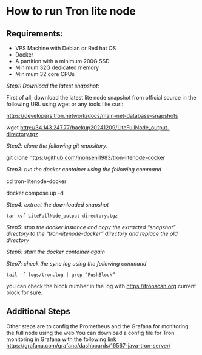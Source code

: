 # How to run Tron lite node
## Requirements:
-	VPS Machine with Debian or Red hat OS
-	Docker
-	A partition with a minimum 200G SSD 
-	Minimum 32G dedicated memory
-	Minimum 32 core CPUs
  
*Step1: Download the latest snapshot:*

First of all, download the latest lite node snapshot from official source in the following URL using wget or any tools like curl:

https://developers.tron.network/docs/main-net-database-snapshots

  wget http://34.143.247.77/backup20241209/LiteFullNode_output-directory.tgz

*Step2: clone the following git repository:*

  git clone https://github.com/mohseni1983/tron-litenode-docker

*Step3: run the docker container using the following command*

  cd tron-litenode-docker

  docker compose up -d 

*Step4: extract the downloaded snapshot*

	tar xvf LiteFullNode_output-directory.tgz
 
*Step5: stop the docker instance and copy the extracted “snapshot” directory to the “tron-litenode-docker” directory and replace the old directory*

*Step6: start the docker container again*

*Step7: check the sync log using the following command*

	tail -f logs/tron.log | grep “PushBlock”
 
you can check the block number in the log with https://tronscan.org current block for sure.

## Additional Steps
Other steps are to config the Prometheus and the Grafana for monitoring the full node using the web
You can download a config file for Tron monitoring in Grafana with the following link 
https://grafana.com/grafana/dashboards/16567-java-tron-server/



